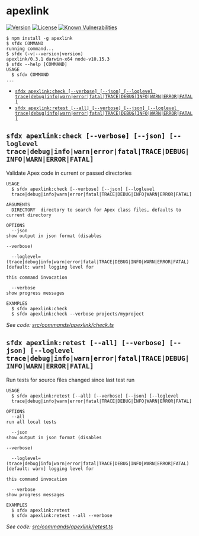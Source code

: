 apexlink
========

[![Version](https://img.shields.io/npm/v/apexlink.svg)](https://npmjs.org/package/apexlink)
[![License](https://img.shields.io/npm/l/apexlink.svg)](https://github.com/nawforce/apexlink/blob/master/package.json)
[![Known Vulnerabilities](https://snyk.io/test/github/nawforce/apexlink/badge.svg)](https://snyk.io/test/github/nawforce/apexlink)

<!-- toc -->

<!-- tocstop -->
<!-- install -->
<!-- usage -->
```sh-session
$ npm install -g apexlink
$ sfdx COMMAND
running command...
$ sfdx (-v|--version|version)
apexlink/0.3.1 darwin-x64 node-v10.15.3
$ sfdx --help [COMMAND]
USAGE
  $ sfdx COMMAND
...
```
<!-- usagestop -->
<!-- commands -->
* [`sfdx apexlink:check [--verbose] [--json] [--loglevel trace|debug|info|warn|error|fatal|TRACE|DEBUG|INFO|WARN|ERROR|FATAL]`](#sfdx-apexlinkcheck---verbose---json---loglevel-tracedebuginfowarnerrorfataltracedebuginfowarnerrorfatal)
* [`sfdx apexlink:retest [--all] [--verbose] [--json] [--loglevel trace|debug|info|warn|error|fatal|TRACE|DEBUG|INFO|WARN|ERROR|FATAL]`](#sfdx-apexlinkretest---all---verbose---json---loglevel-tracedebuginfowarnerrorfataltracedebuginfowarnerrorfatal)

## `sfdx apexlink:check [--verbose] [--json] [--loglevel trace|debug|info|warn|error|fatal|TRACE|DEBUG|INFO|WARN|ERROR|FATAL]`

Validate Apex code in current or passed directories

```
USAGE
  $ sfdx apexlink:check [--verbose] [--json] [--loglevel 
  trace|debug|info|warn|error|fatal|TRACE|DEBUG|INFO|WARN|ERROR|FATAL]

ARGUMENTS
  DIRECTORY  directory to search for Apex class files, defaults to current directory

OPTIONS
  --json                                                                            show output in json format (disables
                                                                                    --verbose)

  --loglevel=(trace|debug|info|warn|error|fatal|TRACE|DEBUG|INFO|WARN|ERROR|FATAL)  [default: warn] logging level for
                                                                                    this command invocation

  --verbose                                                                         show progress messages

EXAMPLES
  $ sfdx apexlink:check
  $ sfdx apexlink:check --verbose projects/myproject
```

_See code: [src/commands/apexlink/check.ts](https://github.com/nawforce/apexlink/blob/v0.3.1/src/commands/apexlink/check.ts)_

## `sfdx apexlink:retest [--all] [--verbose] [--json] [--loglevel trace|debug|info|warn|error|fatal|TRACE|DEBUG|INFO|WARN|ERROR|FATAL]`

Run tests for source files changed since last test run

```
USAGE
  $ sfdx apexlink:retest [--all] [--verbose] [--json] [--loglevel 
  trace|debug|info|warn|error|fatal|TRACE|DEBUG|INFO|WARN|ERROR|FATAL]

OPTIONS
  --all                                                                             run all local tests

  --json                                                                            show output in json format (disables
                                                                                    --verbose)

  --loglevel=(trace|debug|info|warn|error|fatal|TRACE|DEBUG|INFO|WARN|ERROR|FATAL)  [default: warn] logging level for
                                                                                    this command invocation

  --verbose                                                                         show progress messages

EXAMPLES
  $ sfdx apexlink:retest
  $ sfdx apexlink:retest --all --verbose
```

_See code: [src/commands/apexlink/retest.ts](https://github.com/nawforce/apexlink/blob/v0.3.1/src/commands/apexlink/retest.ts)_
<!-- commandsstop -->
